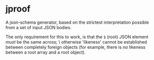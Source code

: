 # jproof
A json-schema generator, based on the strictest interpretation possible from a set of input JSON bodies.

The only requirement for this to work, is that the `$` (root) JSON element *must* be the same across; \ 
otherwise 'likeness' cannot be established between completely foreign objects 
(for example, there is no likeness between a root array and a root object).
